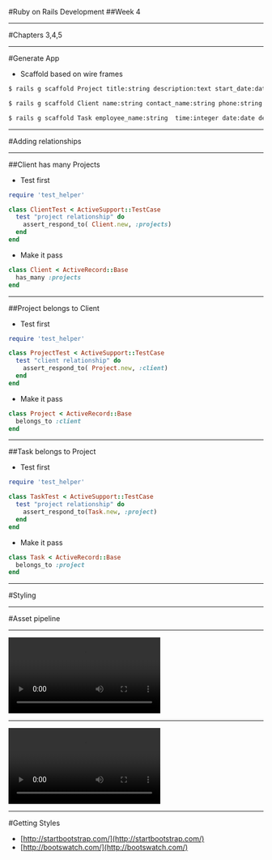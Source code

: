 #Ruby on Rails Development
##Week 4

---
#Chapters 3,4,5

---
#Generate App

- Scaffold based on wire frames

```bash
$ rails g scaffold Project title:string description:text start_date:date end_date:date client_id:integer

$ rails g scaffold Client name:string contact_name:string phone:string contact_email:string street:string city:string state:string postal_code:string

$ rails g scaffold Task employee_name:string  time:integer date:date description:text
```

---
#Adding relationships

---
##Client has many Projects
* Test first

```ruby
require 'test_helper'

class ClientTest < ActiveSupport::TestCase
  test "project relationship" do
    assert_respond_to( Client.new, :projects)
  end
end
```

* Make it pass

```ruby
class Client < ActiveRecord::Base
  has_many :projects
end
```

---
##Project belongs to Client
* Test first

```ruby
require 'test_helper'

class ProjectTest < ActiveSupport::TestCase
  test "client relationship" do
    assert_respond_to( Project.new, :client)
  end
end
```

* Make it pass

```ruby
class Project < ActiveRecord::Base
  belongs_to :client
end
```

---
##Task belongs to Project
* Test first

```ruby
require 'test_helper'

class TaskTest < ActiveSupport::TestCase
  test "project relationship" do
    assert_respond_to(Task.new, :project)
  end
end
```

* Make it pass

```ruby
class Task < ActiveRecord::Base
  belongs_to :project
end
```

---
#Styling

---
#Asset pipeline

---
![full](http://media.railscasts.com/assets/episodes/videos/279-understanding-the-asset-pipeline.mp4)

---
![full](http://media.railscasts.com/assets/subscriptions/ywfAHv9Jp7nypbOyVi4ISg/videos/341-asset-pipeline-in-production.mp4)

---
#Getting Styles
* [http://startbootstrap.com/](http://startbootstrap.com/)
* [http://bootswatch.com/](http://bootswatch.com/)
